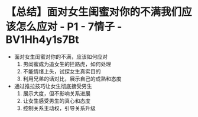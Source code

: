 # 【总结】面对女生闺蜜对你的不满我们应该怎么应对 - P1 - 7情子 - BV1Hh4y1s7Bt

-   面对女生闺蜜对你的不满，应该如何应对
    1.  男闺蜜成为追女生的拦路虎，如何处理
    2.  不能情绪上头，试探女生真实目的
    3.  利用兄弟的话对比，展示自己的成熟和态度
-   通过推拉技巧让女生彻底接受男生
    1.  展示大度，但不影响关系进展
    2.  让女生感受男生的真心和态度
    3.  控制关系主动权，引导关系升级